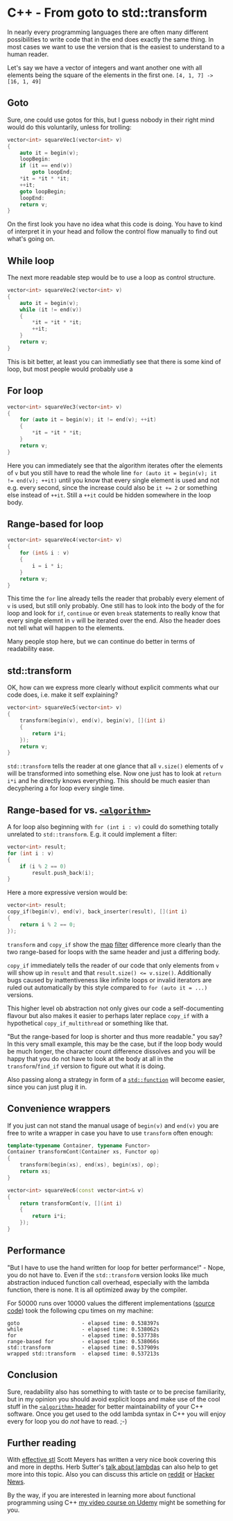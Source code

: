 # C++ - From goto to std::transform

In nearly every programming languages there are often many different possibilities to write code that in the end does exactly the same thing. In most cases we want to use the version that is the easiest to understand to a human reader.

Let's say we have a vector of integers and want another one with all elements being the square of the elements in the first one.
`[4, 1, 7] -> [16, 1, 49]`


## Goto
Sure, one could use gotos for this, but I guess nobody in their right mind would do this voluntarily, unless for trolling:

```c++
vector<int> squareVec1(vector<int> v)
{
    auto it = begin(v);
    loopBegin:
    if (it == end(v))
        goto loopEnd;
    *it = *it * *it;
    ++it;
    goto loopBegin;
    loopEnd:
    return v;
}
```
On the first look you have no idea what this code is doing. You have to kind of interpret it in your head and follow the control flow manually to find out what's going on.


## While loop
The next more readable step would be to use a loop as control structure.
```c++
vector<int> squareVec2(vector<int> v)
{
    auto it = begin(v);
    while (it != end(v))
    {
        *it = *it * *it;
        ++it;
    }
    return v;
}
```
This is bit better, at least you can immediatly see that there is some kind of loop, but most people would probably use a


## For loop
```c++
vector<int> squareVec3(vector<int> v)
{
    for (auto it = begin(v); it != end(v); ++it)
    {
        *it = *it * *it;
    }
    return v;
}
```
Here you can immediately see that the algorithm iterates ofter the elements of `v` but you still have to read the whole line `for (auto it = begin(v); it != end(v); ++it)` until you know that every single element is used and not e.g. every second, since the increase could also be `it += 2` or something else instead of `++it`. Still a `++it` could be hidden somewhere in the loop body.


## Range-based for loop
```c++
vector<int> squareVec4(vector<int> v)
{
    for (int& i : v)
    {
        i = i * i;
    }
    return v;
}
```

This time the `for` line already tells the reader that probably every element of `v` is used, but still only probably. One still has to look into the body of the for loop and look for `if`, `continue` or even `break` statements to really know that every single elemnt in `v` will be iterated over the end. Also the header does not tell what will happen to the elements.

Many people stop here, but we can continue do better in terms of readability ease.


## std::transform
OK, how can we express more clearly without explicit comments what our code does, i.e. make it self explaining?

```c++
vector<int> squareVec5(vector<int> v)
{
    transform(begin(v), end(v), begin(v), [](int i)
    {
        return i*i;
    });
    return v;
}
```
`std::transform` tells the reader at one glance that all `v.size()` elements of `v` will be transformed into something else.
Now one just has to look at `return i*i` and he directly knows everything.
This should be much easier than decyphering a for loop every single time.


## Range-based for vs. [`<algorithm>`](http://en.cppreference.com/w/cpp/algorithm)
A for loop also beginning with `for (int i : v)` could do something totally unrelated to `std::transform`. E.g. it could implement a filter:
```c++
vector<int> result;
for (int i : v)
{
    if (i % 2 == 0)
        result.push_back(i);
}
```

Here a more expressive version would be:
```c++
vector<int> result;
copy_if(begin(v), end(v), back_inserter(result), [](int i)
{
    return i % 2 == 0;
});
```

`transform` and `copy_if` show the [map](http://en.wikipedia.org/wiki/Map_%28higher-order_function%29) [filter](http://en.wikipedia.org/wiki/Filter_%28higher-order_function%29) difference more clearly than the two range-based for loops with the same header and just a differing body.

`copy_if` immediately tells the reader of our code that only elements from `v` will show up in `result` and that `result.size() <= v.size()`. Additionally bugs caused by inattentiveness like infinite loops or invalid iterators are ruled out automatically by this style compared to `for (auto it = ...)` versions.

This higher level ob abstraction not only gives our code a self-documenting flavour but also makes it easier to perhaps later replace `copy_if` with a hypothetical `copy_if_multithread` or something like that.


"But the range-based for loop is shorter and thus more readable." you say? In this very small example, this may be the case, but if the loop body would be much longer, the character count difference dissolves and you will be happy that you do not have to look at the body at all in the `transform`/`find_if` version to figure out what it is doing.

Also passing along a strategy in form of a [`std::function`](http://en.cppreference.com/w/cpp/utility/functional/function) will become easier, since you can just plug it in.


## Convenience wrappers
If you just can not stand the manual usage of `begin(v)` and `end(v)` you are free to write a wrapper in case you have to use `transform` often enough:
```c++
template<typename Container, typename Functor>
Container transformCont(Container xs, Functor op)
{
    transform(begin(xs), end(xs), begin(xs), op);
    return xs;
}

vector<int> squareVec6(const vector<int>& v)
{
    return transformCont(v, [](int i)
    {
        return i*i;
    });
}
```

## Performance
"But I have to use the hand written for loop for better performance!" - Nope, you do not have to.
Even if the `std::transform` version looks like much abstraction induced function call overhead, especially with the lambda function, there is none. It is all optimized away by the compiler.

For 50000 runs over 10000 values the different implementations ([source code](https://gist.github.com/Dobiasd/839acc2bc7a1f48a5063)) took the following cpu times on my machine:
```
goto                    - elapsed time: 0.538397s
while                   - elapsed time: 0.538062s
for                     - elapsed time: 0.537738s
range-based for         - elapsed time: 0.538066s
std::transform          - elapsed time: 0.537909s
wrapped std::transform  - elapsed time: 0.537213s
```


## Conclusion
Sure, readability also has something to with taste or to be precise familiarity, but in my opinion you should avoid explicit loops and make use of the cool stuff in the [`<algorithm>` header](http://en.cppreference.com/w/cpp/algorithm) for better maintainability of your C++ software. Once you get used to the odd lambda syntax in C++ you will enjoy every for loop you do *not* have to read. ;-)


## Further reading
With [effective stl](http://www.amazon.com/dp/0201749629) Scott Meyers has written a very nice book covering this and more in depths.
Herb Sutter's [talk about lambdas](https://www.youtube.com/watch?v=rcgRY7sOA58) can also help to get more into this topic.
Also you can discuss this article on [reddit](http://redd.it/22q18m) or [Hacker News](https://news.ycombinator.com/item?id=7571490).

By the way, if you are interested in learning more about functional programming using C++ [my video course on Udemy](https://www.udemy.com/functional-programming-using-cpp) might be something for you.